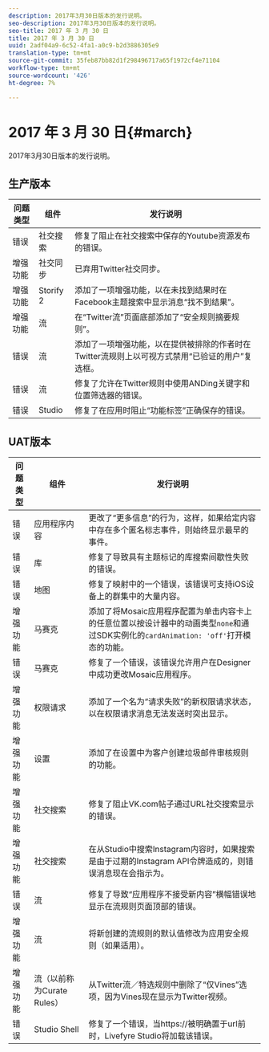 ```yaml
---
description: 2017年3月30日版本的发行说明。
seo-description: 2017年3月30日版本的发行说明。
seo-title: 2017 年 3 月 30 日
title: 2017 年 3 月 30 日
uuid: 2adf04a9-6c52-4fa1-a0c9-b2d3886305e9
translation-type: tm+mt
source-git-commit: 35feb87bb82d1f298496717a65f1972cf4e71104
workflow-type: tm+mt
source-wordcount: '426'
ht-degree: 7%

---
```



# 2017 年 3 月 30 日{#march}

2017年3月30日版本的发行说明。

## 生产版本

| 问题类型 | 组件 | 发行说明 |
|---|---|---|
| 错误 | 社交搜索 | 修复了阻止在社交搜索中保存的Youtube资源发布的错误。 |
| 增强功能 | 社交同步 | 已弃用Twitter社交同步。 |
| 增强功能 | Storify 2 | 添加了一项增强功能，以在未找到结果时在Facebook主题搜索中显示消息“找不到结果”。 |
| 增强功能 | 流 | 在“Twitter流”页面底部添加了“安全规则摘要规则”。 |
| 错误 | 流 | 添加了一项增强功能，以在提供被排除的作者时在Twitter流规则上以可视方式禁用“已验证的用户”复选框。 |
| 错误 | 流 | 修复了允许在Twitter规则中使用ANDing关键字和位置筛选器的错误。 |
| 错误 | Studio | 修复了在应用时阻止“功能标签”正确保存的错误。 |

## UAT版本

| 问题类型 | 组件 | 发行说明 |
|---|---|---|
| 错误 | 应用程序内容 | 更改了“更多信息”的行为，这样，如果给定内容中存在多个匿名标志事件，则始终显示最早的事件。 |
| 错误 | 库 | 修复了导致具有主题标记的库搜索间歇性失败的错误。 |
| 错误 | 地图 | 修复了映射中的一个错误，该错误可支持iOS设备上的群集中的大量内容。 |
| 增强功能 | 马赛克 | 添加了将Mosaic应用程序配置为单击内容卡上的任意位置以按设计器中的动画类型`none`和通过SDK实例化的`cardAnimation: 'off'`打开模态的功能。 |
| 错误 | 马赛克 | 修复了一个错误，该错误允许用户在Designer中成功更改Mosaic应用程序。 |
| 增强功能 | 权限请求 | 添加了一个名为“请求失败”的新权限请求状态，以在权限请求消息无法发送时突出显示。 |
| 增强功能 | 设置 | 添加了在设置中为客户创建垃圾邮件审核规则的功能。 |
| 增强功能 | 社交搜索 | 修复了阻止VK.com帖子通过URL社交搜索显示的错误。 |
| 增强功能 | 社交搜索 | 在从Studio中搜索Instagram内容时，如果搜索是由于过期的Instagram API令牌造成的，则错误消息现在会指示为。 |
| 错误 | 流 | 修复了导致“应用程序不接受新内容”横幅错误地显示在流规则页面顶部的错误。 |
| 增强功能 | 流 | 将新创建的流规则的默认值修改为应用安全规则（如果适用）。 |
| 增强功能 | 流（以前称为Curate Rules） | 从Twitter流／特选规则中删除了“仅Vines”选项，因为Vines现在显示为Twitter视频。 |
| 错误 | Studio Shell | 修复了一个错误，当https://被明确置于url前时，Livefyre Studio将加载该错误。 |

